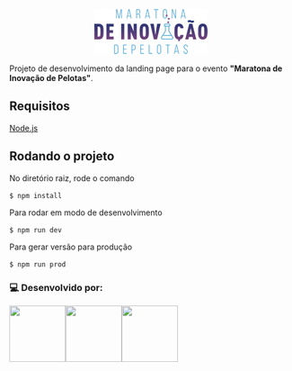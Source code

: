 <p align="center">
  <img src="https://github.com/igormjq/mip/blob/master/src/assets/img/logos/mip-color.png">
</p>

Projeto de desenvolvimento da landing page para o evento **"Maratona de Inovação de Pelotas"**.

## Requisitos
[Node.js](https://nodejs.org/)

## Rodando o projeto
No diretório raiz, rode o comando
```
$ npm install
```
Para rodar em modo de desenvolvimento
```
$ npm run dev
```

Para gerar versão para produção
```
$ npm run prod
```

### :computer: Desenvolvido por:
<a href="https://github.com/dionatanmelo/"><img align="left" width="100" height="100" src="https://avatars1.githubusercontent.com/u/26264022?v=4&s=400"></a>
<a href="http://github.com/igormjq"><img align="left" width="100" height="100" src="https://avatars3.githubusercontent.com/u/13663615?v=4&s=400&u=8551e152f10dfafcd707c9866ce7b250089c32c4"></a>
<a href="http://github.com/mglnb"><img align="left" width="100" height="100" src="https://avatars3.githubusercontent.com/u/18753971?v=4&s=400"></a>
